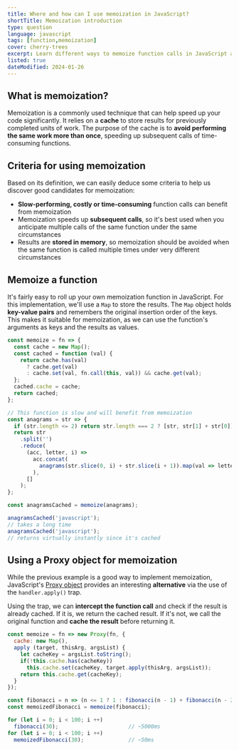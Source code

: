 ```yaml
---
title: Where and how can I use memoization in JavaScript?
shortTitle: Memoization introduction
type: question
language: javascript
tags: [function,memoization]
cover: cherry-trees
excerpt: Learn different ways to memoize function calls in JavaScript as well as when to use memoization to get the best performance results.
listed: true
dateModified: 2024-01-26
---
```


## What is memoization?

Memoization is a commonly used technique that can help speed up your code significantly. It relies on a **cache** to store results for previously completed units of work. The purpose of the cache is to **avoid performing the same work more than once**, speeding up subsequent calls of time-consuming functions.

## Criteria for using memoization

Based on its definition, we can easily deduce some criteria to help us discover good candidates for memoization:

- **Slow-performing, costly or time-consuming** function calls can benefit from memoization
- Memoization speeds up **subsequent calls**, so it's best used when you anticipate multiple calls of the same function under the same circumstances
- Results are **stored in memory**, so memoization should be avoided when the same function is called multiple times under very different circumstances

## Memoize a function

It's fairly easy to roll up your own memoization function in JavaScript. For this implementation, we'll use a `Map` to store the results. The `Map` object holds **key-value pairs** and remembers the original insertion order of the keys. This makes it suitable for memoization, as we can use the function's arguments as keys and the results as values.

```js
const memoize = fn => {
  const cache = new Map();
  const cached = function (val) {
    return cache.has(val)
      ? cache.get(val)
      : cache.set(val, fn.call(this, val)) && cache.get(val);
  };
  cached.cache = cache;
  return cached;
};

// This function is slow and will benefit from memoization
const anagrams = str => {
  if (str.length <= 2) return str.length === 2 ? [str, str[1] + str[0]] : [str];
  return str
    .split('')
    .reduce(
      (acc, letter, i) =>
        acc.concat(
          anagrams(str.slice(0, i) + str.slice(i + 1)).map(val => letter + val)
        ),
      []
    );
};

const anagramsCached = memoize(anagrams);

anagramsCached('javascript');
// takes a long time
anagramsCached('javascript');
// returns virtually instantly since it's cached
```

## Using a Proxy object for memoization

While the previous example is a good way to implement memoization, JavaScript's [Proxy object](https://developer.mozilla.org/en-US/docs/Web/JavaScript/Reference/Global_Objects/Proxy) provides an interesting **alternative** via the use of the `handler.apply()` trap.

Using the trap, we can **intercept the function call** and check if the result is already cached. If it is, we return the cached result. If it's not, we call the original function and **cache the result** before returning it.

```js
const memoize = fn => new Proxy(fn, {
  cache: new Map(),
  apply (target, thisArg, argsList) {
    let cacheKey = argsList.toString();
    if(!this.cache.has(cacheKey))
      this.cache.set(cacheKey, target.apply(thisArg, argsList));
    return this.cache.get(cacheKey);
  }
});

const fibonacci = n => (n <= 1 ? 1 : fibonacci(n - 1) + fibonacci(n - 2));
const memoizedFibonacci = memoize(fibonacci);

for (let i = 0; i < 100; i ++)
  fibonacci(30);                      // ~5000ms
for (let i = 0; i < 100; i ++)
  memoizedFibonacci(30);              // ~50ms
```
